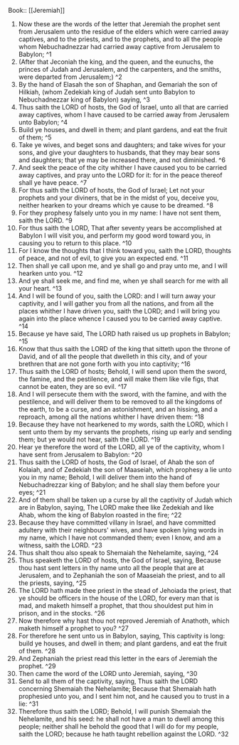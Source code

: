  Book:: [[Jeremiah]]
 1. Now these are the words of the letter that Jeremiah the prophet sent from Jerusalem unto the residue of the elders which were carried away captives, and to the priests, and to the prophets, and to all the people whom Nebuchadnezzar had carried away captive from Jerusalem to Babylon; ^1
 2. (After that Jeconiah the king, and the queen, and the eunuchs, the princes of Judah and Jerusalem, and the carpenters, and the smiths, were departed from Jerusalem;) ^2
 3. By the hand of Elasah the son of Shaphan, and Gemariah the son of Hilkiah, (whom Zedekiah king of Judah sent unto Babylon to Nebuchadnezzar king of Babylon) saying, ^3
 4. Thus saith the LORD of hosts, the God of Israel, unto all that are carried away captives, whom I have caused to be carried away from Jerusalem unto Babylon; ^4
 5. Build ye houses, and dwell in them; and plant gardens, and eat the fruit of them; ^5
 6. Take ye wives, and beget sons and daughters; and take wives for your sons, and give your daughters to husbands, that they may bear sons and daughters; that ye may be increased there, and not diminished. ^6
 7. And seek the peace of the city whither I have caused you to be carried away captives, and pray unto the LORD for it: for in the peace thereof shall ye have peace. ^7
 8. For thus saith the LORD of hosts, the God of Israel; Let not your prophets and your diviners, that be in the midst of you, deceive you, neither hearken to your dreams which ye cause to be dreamed. ^8
 9. For they prophesy falsely unto you in my name: I have not sent them, saith the LORD. ^9
 10. For thus saith the LORD, That after seventy years be accomplished at Babylon I will visit you, and perform my good word toward you, in causing you to return to this place. ^10
 11. For I know the thoughts that I think toward you, saith the LORD, thoughts of peace, and not of evil, to give you an expected end. ^11
 12. Then shall ye call upon me, and ye shall go and pray unto me, and I will hearken unto you. ^12
 13. And ye shall seek me, and find me, when ye shall search for me with all your heart. ^13
 14. And I will be found of you, saith the LORD: and I will turn away your captivity, and I will gather you from all the nations, and from all the places whither I have driven you, saith the LORD; and I will bring you again into the place whence I caused you to be carried away captive. ^14
 15. Because ye have said, The LORD hath raised us up prophets in Babylon; ^15
 16. Know that thus saith the LORD of the king that sitteth upon the throne of David, and of all the people that dwelleth in this city, and of your brethren that are not gone forth with you into captivity; ^16
 17. Thus saith the LORD of hosts; Behold, I will send upon them the sword, the famine, and the pestilence, and will make them like vile figs, that cannot be eaten, they are so evil. ^17
 18. And I will persecute them with the sword, with the famine, and with the pestilence, and will deliver them to be removed to all the kingdoms of the earth, to be a curse, and an astonishment, and an hissing, and a reproach, among all the nations whither I have driven them: ^18
 19. Because they have not hearkened to my words, saith the LORD, which I sent unto them by my servants the prophets, rising up early and sending them; but ye would not hear, saith the LORD. ^19
 20. Hear ye therefore the word of the LORD, all ye of the captivity, whom I have sent from Jerusalem to Babylon: ^20
 21. Thus saith the LORD of hosts, the God of Israel, of Ahab the son of Kolaiah, and of Zedekiah the son of Maaseiah, which prophesy a lie unto you in my name; Behold, I will deliver them into the hand of Nebuchadrezzar king of Babylon; and he shall slay them before your eyes; ^21
 22. And of them shall be taken up a curse by all the captivity of Judah which are in Babylon, saying, The LORD make thee like Zedekiah and like Ahab, whom the king of Babylon roasted in the fire; ^22
 23. Because they have committed villany in Israel, and have committed adultery with their neighbours' wives, and have spoken lying words in my name, which I have not commanded them; even I know, and am a witness, saith the LORD. ^23
 24. Thus shalt thou also speak to Shemaiah the Nehelamite, saying, ^24
 25. Thus speaketh the LORD of hosts, the God of Israel, saying, Because thou hast sent letters in thy name unto all the people that are at Jerusalem, and to Zephaniah the son of Maaseiah the priest, and to all the priests, saying, ^25
 26. The LORD hath made thee priest in the stead of Jehoiada the priest, that ye should be officers in the house of the LORD, for every man that is mad, and maketh himself a prophet, that thou shouldest put him in prison, and in the stocks. ^26
 27. Now therefore why hast thou not reproved Jeremiah of Anathoth, which maketh himself a prophet to you? ^27
 28. For therefore he sent unto us in Babylon, saying, This captivity is long: build ye houses, and dwell in them; and plant gardens, and eat the fruit of them. ^28
 29. And Zephaniah the priest read this letter in the ears of Jeremiah the prophet. ^29
 30. Then came the word of the LORD unto Jeremiah, saying, ^30
 31. Send to all them of the captivity, saying, Thus saith the LORD concerning Shemaiah the Nehelamite; Because that Shemaiah hath prophesied unto you, and I sent him not, and he caused you to trust in a lie: ^31
 32. Therefore thus saith the LORD; Behold, I will punish Shemaiah the Nehelamite, and his seed: he shall not have a man to dwell among this people; neither shall he behold the good that I will do for my people, saith the LORD; because he hath taught rebellion against the LORD. ^32
